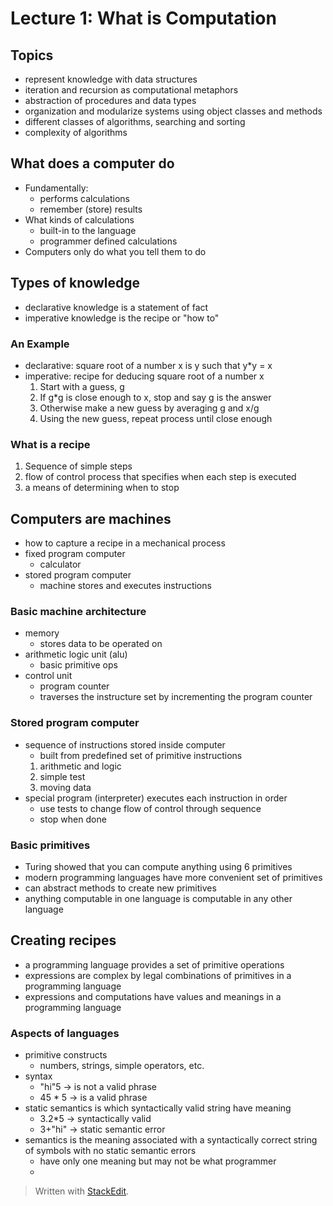 # Lecture 1: What is Computation

## Topics
- represent knowledge with data structures
- iteration and recursion as computational metaphors
- abstraction of procedures and data types
- organization and modularize systems using object classes and methods
- different classes of algorithms, searching and sorting
- complexity of algorithms

## What does a computer do
- Fundamentally:
	- performs calculations
	- remember (store) results
- What kinds of calculations
	- built-in to the language
	- programmer defined calculations
- Computers only do what you tell them to do

## Types of knowledge
- declarative knowledge is a statement of fact
- imperative knowledge is the recipe or "how to"

### An Example
- declarative: square root of a number x is y such that y*y = x
- imperative: recipe for deducing square root of a number x
	1. Start with a guess, g
	2. If g*g is close enough to x, stop and say g is the answer
	3. Otherwise make a new guess by averaging g and x/g
	4. Using the new guess, repeat process until close enough

### What is a recipe
1. Sequence of simple steps
2. flow of control process that specifies when each step is executed
3. a means of determining when to stop

## Computers are machines
- how to capture a recipe in a mechanical process
- fixed program computer
	- calculator
- stored program computer
	- machine stores and executes instructions

### Basic machine architecture
- memory
	- stores data to be operated on
- arithmetic logic unit (alu)
	- basic primitive ops
- control unit
	- program counter
	- traverses the instructure set by incrementing the program counter

### Stored program computer
- sequence of instructions stored inside computer
	- built from predefined set of primitive instructions
	1. arithmetic and logic
	2. simple test
	3. moving data
- special program (interpreter) executes each instruction in order
	- use tests to change flow of control through sequence
	- stop when done

### Basic primitives
- Turing showed that you can compute anything using 6 primitives
- modern programming languages have more convenient set of primitives
- can abstract methods to create new primitives
- anything computable in one language is computable in any other language

## Creating recipes
- a programming language provides a set of primitive operations
- expressions are complex by legal combinations of primitives in a programming language
- expressions and computations have values and meanings in a programming language

### Aspects of languages
- primitive constructs
	- numbers, strings, simple operators, etc.
- syntax
	- "hi"5 -> is not a valid phrase
	- 45 * 5 -> is a valid phrase
- static semantics is which syntactically valid string have meaning
	- 3.2*5 -> syntactically valid
	- 3+"hi" -> static semantic error
- semantics is the meaning associated with a syntactically correct string of symbols with no static semantic errors
	- have only one meaning but may not be what programmer 
	- 

> Written with [StackEdit](https://stackedit.io/).
<!--stackedit_data:
eyJoaXN0b3J5IjpbLTE4NjM2NTc1MTQsNDY5NTY1MjAsLTMxNz
cyODY4NCw3MzA5OTgxMTZdfQ==
-->